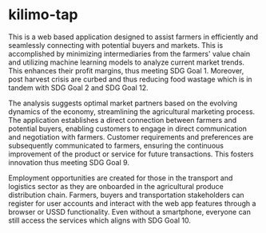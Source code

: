 # kilimo-tap
This is a web based application designed to assist farmers in efficiently and seamlessly connecting with potential buyers and markets. This is accomplished by minimizing intermediaries from the farmers' value chain and utilizing machine learning models to analyze current market trends. This enhances their profit margins, thus meeting SDG Goal 1. Moreover, post harvest crisis are curbed and thus reducing food wastage which is in tandem with SDG Goal 2 and SDG Goal 12.

The analysis suggests optimal market partners based on the evolving dynamics of the economy, streamlining the agricultural marketing process. The application establishes a direct connection between farmers and potential buyers, enabling customers to engage in direct communication and negotiation with farmers. Customer requirements and preferences are subsequently communicated to farmers, ensuring the continuous improvement of the product or service for future transactions. This fosters innovation thus meeting SDG Goal 9.

Employment opportunities are created for those in the transport and logistics sector as they are onboarded in the agricultural produce distribution chain. Farmers, buyers and transportation stakeholders can register for user accounts and interact with the web app features through a browser or USSD functionality. Even without a smartphone, everyone can still access the services which aligns with SDG Goal 10.
